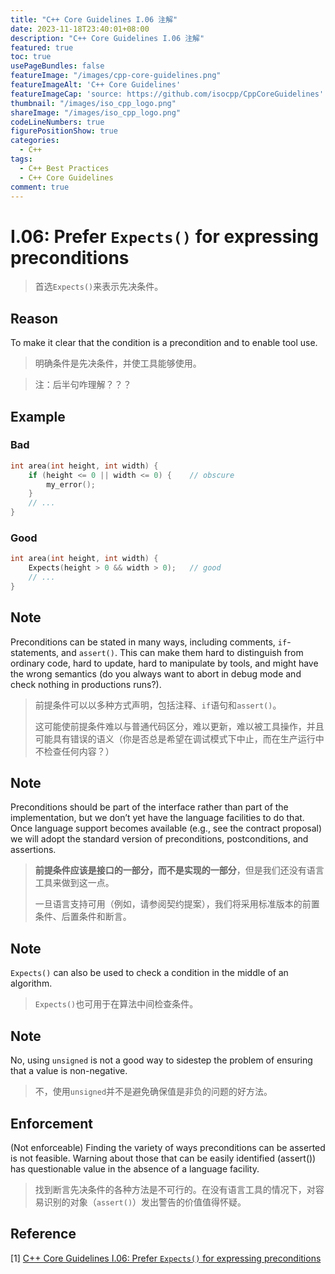 ```yaml
---
title: "C++ Core Guidelines I.06 注解"
date: 2023-11-18T23:40:01+08:00
description: "C++ Core Guidelines I.06 注解"
featured: true
toc: true
usePageBundles: false
featureImage: "/images/cpp-core-guidelines.png"
featureImageAlt: 'C++ Core Guidelines'
featureImageCap: 'source: https://github.com/isocpp/CppCoreGuidelines'
thumbnail: "/images/iso_cpp_logo.png"
shareImage: "/images/iso_cpp_logo.png"
codeLineNumbers: true
figurePositionShow: true
categories:
  - C++
tags:
  - C++ Best Practices
  - C++ Core Guidelines
comment: true
---
```


# I.06: Prefer `Expects()` for expressing preconditions

>首选`Expects()`来表示先决条件。

## Reason

To make it clear that the condition is a precondition and to enable tool use.

>明确条件是先决条件，并使工具能够使用。

> 注：后半句咋理解？？？

## Example

### Bad

```c++
int area(int height, int width) {
    if (height <= 0 || width <= 0) {	// obscure
        my_error();
    }
    // ...
}
```

### Good

```c++
int area(int height, int width) {
    Expects(height > 0 && width > 0);	// good
    // ...
}
```

## Note

Preconditions can be stated in many ways, including comments, `if`-statements, and `assert()`. This can make them hard to distinguish from ordinary code, hard to update, hard to manipulate by tools, and might have the wrong semantics (do you always want to abort in debug mode and check nothing in productions runs?).

> 前提条件可以以多种方式声明，包括注释、`if`语句和`assert()`。
>
> 这可能使前提条件难以与普通代码区分，难以更新，难以被工具操作，并且可能具有错误的语义（你是否总是希望在调试模式下中止，而在生产运行中不检查任何内容？）

## Note

Preconditions should be part of the interface rather than part of the implementation, but we don’t yet have the language facilities to do that. Once language support becomes available (e.g., see the contract proposal) we will adopt the standard version of preconditions, postconditions, and assertions.

>**前提条件应该是接口的一部分，而不是实现的一部分**，但是我们还没有语言工具来做到这一点。
>
>一旦语言支持可用（例如，请参阅契约提案），我们将采用标准版本的前置条件、后置条件和断言。

## Note

`Expects()` can also be used to check a condition in the middle of an algorithm.

> `Expects()`也可用于在算法中间检查条件。

## Note

No, using `unsigned` is not a good way to sidestep the problem of ensuring that a value is non-negative.

> 不，使用`unsigned`并不是避免确保值是非负的问题的好方法。

## Enforcement

(Not enforceable) Finding the variety of ways preconditions can be asserted is not feasible. Warning about those that can be easily identified (assert()) has questionable value in the absence of a language facility.

>找到断言先决条件的各种方法是不可行的。在没有语言工具的情况下，对容易识别的对象（`assert()`）发出警告的价值值得怀疑。

## Reference

[1] [C++ Core Guidelines I.06: Prefer `Expects()` for expressing preconditions](https://isocpp.github.io/CppCoreGuidelines/CppCoreGuidelines#i6-prefer-expects-for-expressing-preconditions)
